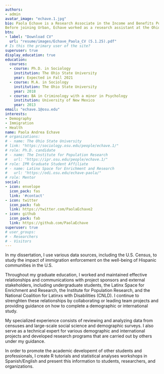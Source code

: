 ```yaml
---
authors:
- admin
avatar_image: "echave.1.jpg" 
bio: Paola Echave is a Research Associate in the Income and Benefits Policy Center at the Urban Institute. Her areas of expertise include immigration and health in the U.S. and international contexts. Her research focuses on population health, demography, life course perspectives, health disparities, trauma, and race/ethnicity. She has extensive training in quantitative and qualitative methods, data collection and survey design in multiple languages, and experience with development and analyses of large-scale social science and demographic surveys. She has served as a technical expert for various demographic and international projects in Central America and Sub-Saharan Africa and is leading research initiatives on health and economic well-being of immigrants and refugees with disabilities at the Urban Institute. She has been the project manager of the Annual Survey of Refugees for the U.S. Department of Health and Human Services since 2022. She is also the project manager of a project on preventing labor trafficking in Mexico, which is part of the Program to End Modern Slavery for the U.S. Department of State. Her research has been published in peer reviewed journals and has been featured in many media outlets including ScienceDaily, Ohio State News, and Fox 8 News, and Chicago Tribune and international outlets, such as UK Times. 
Before joining Urban, Echave worked as a research assistant at the Ohio State University where she conducted research and published work on the role of obesity on the risk of mortality and trends of specific health outcomes across birth cohorts in the U.S. Echave also worked for community re-entry programs in New Mexico and the Twelfth Judicial District Attorney’s office, where she assisted the Victims’ Advocates with translation and interpretation services for victims and witnesses and preparation of safety plans in Spanish to protect victims, such as obtaining protections orders and accessing emergency shelters. Echave holds a doctorate in sociology from the Ohio State University, master’s degrees in sociology from the same university and BA in criminology from the University of New Mexico. 
btn:
- label: "Download CV"
  url: "resume/images/Echave_Paola_CV (5.1.25).pdf" 
# Is this the primary user of the site?
superuser: true
display_education: true
education:
  courses:
  - course: Ph.D. in Sociology
    institution: The Ohio State University
    year: Expected in Fall 2021
  - course: M.A. in Sociology
    institution: The Ohio State University
    year: 2018
  - course: BA in Criminology with a minor in Psychology
    institution: University of New Mexico
    year: 2013
email: "echave.1@osu.edu"
interests:
- Demography
- Immigration
- Health
name: Paola Andrea Echave
# organizations:
# - name: The Ohio State University
# link: "https://sociology.osu.edu/people/echave.1/"
# role: Ph.D. candidate
# - name: The Institute for Population Research
#   url: "https://ipr.osu.edu/people/echave.1/"
# role: IPR Graduate Student Affiliate 
# - name: Latinx Space for Enrichment and Research
#   url: "https://odi.osu.edu/echave-paola/"
# role: Mentor 
social:
- icon: envelope
  icon_pack: fas
  link: '#contact'
- icon: twitter
  icon_pack: fab
  link: https://twitter.com/PaolaEchave2
- icon: github
  icon_pack: fab
  link: https://github.com/PaolaEchave
superuser: true
# user_groups:
# - Researchers
# - Visitors
---
```


In my dissertation, I use various data sources, including the U.S. Census, to study the impact of immigration enforcement on the well-being of Hispanic communities in the U.S. 

Throughout my graduate education, I worked and maintained effective relationships and communications with project sponsors and external stakeholders, including undergraduate students, the Latinx Space for Enrichment and Research, the Institute for Population Research, and the National Coalition for Latinxs with Disabilities (CNLD). I continue to strenghten these relationships by collaborating or leading team projects and providing guidance on how to complete a demographic or international study.

My specialized experience consists of reviewing and analyzing data from censuses and large-scale social science and demographic surveys. I also serve as a technical expert for various demographic and international projects and developed research programs that are carried out by others under my guidance.

In order to promote the academic developemt of other students and professionals, I create R tutorials and statistical analyses workshops in Spanish/English and present this information to students, researchers, and organizations. 

